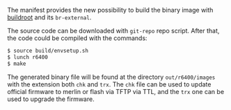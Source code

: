 The manifest provides the new possibility to build the binary image with
[buildroot](https://buildroot.org) and its `br-external`.

The source code can be downloaded with `git-repo` repo script. After that,
the code could be compiled with the commands:

```bash
$ source build/envsetup.sh
$ lunch r6400
$ make
```

The generated binary file will be found at the directory `out/r6400/images`
with the extension both `chk` and `trx`. The `chk` file can be used to update
official firmware to merlin or flash via TFTP via TTL, and the `trx` one can
be used to upgrade the firmware.

